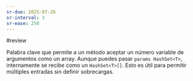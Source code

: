 ```yaml
---
sr-due: 2025-07-26
sr-interval: 3
sr-ease: 250
---
```



#review

Palabra clave que permite a un método aceptar un número variable de argumentos como un array. Aunque puedes pasar `params HashSet<T>`, internamente se recibe como un `HashSet<T>[]`. Esto es útil para permitir múltiples entradas sin definir sobrecargas.

